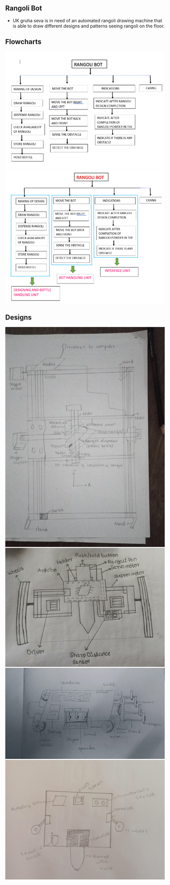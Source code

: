 ## Rangoli Bot
- UK gruha seva is in need of an automated rangoli drawing machine that is able to draw 
  different designs and patterns seeing rangoli on the floor.

## Flowcharts
  ![Funtcion Tree](/resources/images/flowcharts/function-tree.png)
  ![Funtcion Clustering](/resources/images/flowcharts/function-clustering.png)

## Designs
  ![Design 1 Poonam Shettar](/resources/images/design/design-1.jpg)
  ![Design 2 Rajesh Katagar](/resources/images/design/design-2.jpeg)
  ![Design 3 Sonal Sheth](/resources/images/design/design-3.jpeg)
  ![Design 4 Trishul D B](/resources/images/design/design-4.jpeg)
    
  